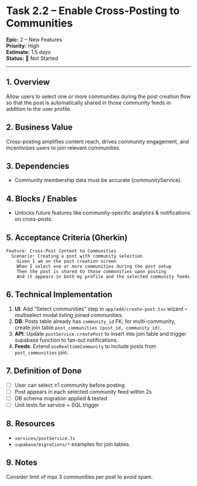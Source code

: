 # Task 2.2 – Enable Cross-Posting to Communities

**Epic:** 2 – New Features  
**Priority:** High  
**Estimate:** 1.5 days  
**Status:** 🔴 Not Started

---

## 1. Overview
Allow users to select one or more communities during the post creation flow so that the post is automatically shared in those community feeds in addition to the user profile.

## 2. Business Value
Cross-posting amplifies content reach, drives community engagement, and incentivizes users to join relevant communities.

## 3. Dependencies
- Community membership data must be accurate (communityService).

## 4. Blocks / Enables
- Unlocks future features like community-specific analytics & notifications on cross-posts.

## 5. Acceptance Criteria (Gherkin)
```gherkin
Feature: Cross-Post Content to Communities
  Scenario: Creating a post with community selection
    Given I am on the post creation screen
    When I select one or more communities during the post setup
    Then the post is shared to those communities upon posting
    And it appears in both my profile and the selected community feeds
```

## 6. Technical Implementation
1. **UI**: Add “Select communities” step in `app/add/create-post.tsx` wizard – multiselect modal listing joined communities.
2. **DB**: Posts table already has `community_id` FK; for multi-community, create join table `post_communities (post_id, community_id)`.
3. **API**: Update `postService.createPost` to insert into join table and trigger supabase function to fan-out notifications.
4. **Feeds**: Extend `useRealtimeCommunity` to include posts from `post_communities` join.

## 7. Definition of Done
- [ ] User can select ≥1 community before posting
- [ ] Post appears in each selected community feed within 2s
- [ ] DB schema migration applied & tested
- [ ] Unit tests for service + SQL trigger

## 8. Resources
- `services/postService.ts`
- `supabase/migrations/*` examples for join tables.

## 9. Notes
Consider limit of max 3 communities per post to avoid spam.
